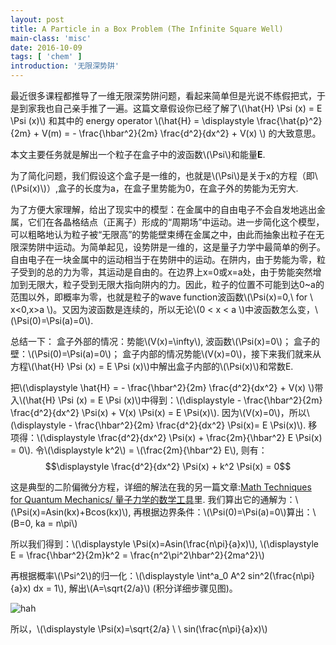 ```yaml
---
layout: post
title: A Particle in a Box Problem (The Infinite Square Well)
main-class: 'misc'
date: 2016-10-09
tags: [ 'chem' ]
introduction: '无限深势阱'
---
```


最近很多课程都推导了一维无限深势阱问题，看起来简单但是光说不练假把式，于是到家我也自己亲手推了一遍。这篇文章假设你已经了解了\\(\hat{H} \Psi (x) = E \Psi (x)\\) 和其中的 energy operator \\(\hat{H} = \displaystyle \frac{\hat{p}^2}{2m} + V(m) = - \frac{\hbar^2}{2m} \frac{d^2}{dx^2} + V(x) \\) 的大致意思。

本文主要任务就是解出一个粒子在盒子中的波函数\\(\Psi\\)和能量**E**.

为了简化问题，我们假设这个盒子是一维的，也就是\\(\Psi\\)是关于x的方程（即\\(\Psi(x)\\)）,盒子的长度为a，在盒子里势能为0，在盒子外的势能为无穷大.

为了方便大家理解，给出了现实中的模型：在金属中的自由电子不会自发地逃出金属，它们在各晶格结点（正离子）形成的“周期场”中运动。进一步简化这个模型，可以粗略地认为粒子被“无限高”的势能壁束缚在金属之中，由此而抽象出粒子在无限深势阱中运动。为简单起见，设势阱是一维的，这是量子力学中最简单的例子。自由电子在一块金属中的运动相当于在势阱中的运动。在阱内，由于势能为零，粒子受到的总的力为零，其运动是自由的。在边界上x=0或x=a处，由于势能突然增加到无限大，粒子受到无限大指向阱内的力。因此，粒子的位置不可能到达0~a的范围以外，即概率为零，也就是粒子的wave function波函数\\(\Psi(x)=0,\ for \ x<0,x>a \\)。又因为波函数是连续的，所以无论\\(0 < x < a \\)中波函数怎么变，\\(\Psi(0)=\Psi(a)=0\\). 


总结一下：
盒子外部的情况：势能\\(V(x)=\infty\\), 波函数\\(\Psi(x)=0\\)；
盒子的壁：\\(\Psi(0)=\Psi(a)=0\\)；
盒子内部的情况势能\\(V(x)=0\\)，接下来我们就来从方程\\(\hat{H} \Psi (x) = E \Psi (x)\\)中解出盒子内部的\\(\Psi(x)\\)和常数E. 

把\\(\displaystyle \hat{H} = - \frac{\hbar^2}{2m} \frac{d^2}{dx^2} + V(x) \\)带入\\(\hat{H} \Psi (x) = E \Psi (x)\\)中得到：\\(\displaystyle - \frac{\hbar^2}{2m} \frac{d^2}{dx^2} \Psi(x) + V(x) \Psi(x) = E \Psi(x)\\). 因为\\(V(x)=0\\)，所以\\(\displaystyle - \frac{\hbar^2}{2m} \frac{d^2}{dx^2} \Psi(x)= E \Psi(x)\\). 移项得：\\(\displaystyle  \frac{d^2}{dx^2} \Psi(x) + \frac{2m}{\hbar^2} E \Psi(x) = 0\\). 令\\(\displaystyle k^2\\) = \\(\frac{2m}{\hbar^2} E\\), 则有：
$$\displaystyle  \frac{d^2}{dx^2} \Psi(x) + k^2 \Psi(x) = 0$$

这是典型的二阶偏微分方程，详细的解法在我的另一篇文章:[Math Techniques for Quantum Mechanics/ 量子力学的数学工具](http://liuxin.in/chem/2016/09/30/chem.html)里.
我们算出它的通解为：\\(\Psi(x)=Asin(kx)+Bcos(kx)\\), 再根据边界条件：\\(\Psi(0)=\Psi(a)=0\\)算出：\\(B=0, ka = n\pi\\)

所以我们得到：\\(\displaystyle \Psi(x)=Asin(\frac{n\pi}{a}x)\\), \\(\displaystyle E = \frac{\hbar^2}{2m}k^2 = \frac{n^2\pi^2\hbar^2}{2ma^2}\\)

再根据概率\\(\Psi^2\\)的归一化：\\(\displaystyle \int^a_0 A^2 sin^2(\frac{n\pi}{a}x) dx = 1\\), 解出\\(A=\sqrt{2/a}\\) (积分详细步骤见图)。

![hah](http://ww2.sinaimg.cn/mw690/8db2c8cbgw1f8mx9vipeyj21kw0lpnbn.jpg)

所以，\\(\displaystyle \Psi(x)=\sqrt{2/a} \ \ sin(\frac{n\pi}{a}x)\\)